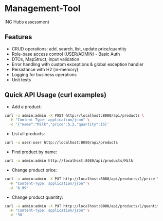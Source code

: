 # Management-Tool
ING Hubs assessment


## Features
- CRUD operations: add, search, list, update price/quantity
- Role-base access control (USER/ADMIN) - Basic Auth
- DTOs, MapStruct, input validation
- Error handling with custom exceptions & global exception handler
- Persistance with H2 (in-memory)
- Logging for business operations
- Unit tests


## Quick API Usage (curl examples)

- Add a product:
```bash
curl -u admin:admin -X POST http://localhost:8080/api/products \
  -H "Content-Type: application/json" \
  -d '{"name":"Milk","price":5.2,"quantity":15}'
```

- List all products:

```bash
curl -u user:user http://localhost:8080/api/products
```

- Find product by name:

```bash
curl -u admin:admin http://localhost:8080/api/products/Milk
```

- Change product price:

```bash  
curl -u admin:admin -X PUT http://localhost:8080/api/products/1/price \
  -H "Content-Type: application/json" \
  -d '6.99'
```

- Change product quantity:

```bash
curl -u admin:admin -X PUT http://localhost:8080/api/products/1/quantity \
  -H "Content-Type: application/json" \
  -d '30'
```
